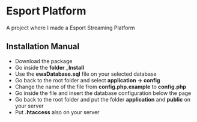 # Esport Platform

A project where I made a Esport Streaming Platform

## Installation Manual

- Download the package
- Go inside the **folder _Install**
- Use the **ewaDatabase.sql** file on your selected database
- Go back to the root folder and select **application -> config**
- Change the name of the file from **config.php.example** to **config.php**
- Go inside the file and insert the database configuration below the page
- Go back to the root folder and put the folder **application** and **public** on your server
- Put **.htaccess** also on your server
